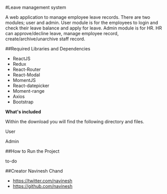 #Leave management system

A web application to manage employee leave records. There are two modules; user and admin. User module is for the employees to login and check their leave balance and apply for leave. Admin module is for HR. HR can approve/decline leave, manage employee record, create/archive/unarchive staff record. 

##Required Libraries and Dependencies

* ReactJS
* Redux
* React-Router
* React-Modal
* MomentJS
* React-datepicker
* Moment-range
* Axios
* Bootstrap

**What's included**

Within the download you will find the following directory and files.

User

Admin

##How to Run the Project

to-do

##Creator
Navinesh Chand
* https://twitter.com/navinesh
* https://github.com/navinesh
